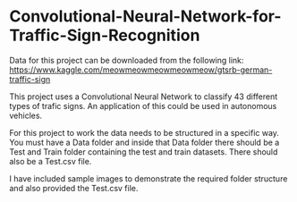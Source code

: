 # Convolutional-Neural-Network-for-Traffic-Sign-Recognition  
  
Data for this project can be downloaded from the following link: https://www.kaggle.com/meowmeowmeowmeowmeow/gtsrb-german-traffic-sign  
  
This project uses a Convolutional Neural Network to classify 43 different types of trafic signs. An application of this could be used in autonomous vehicles.  
  
For this project to work the data needs to be structured in a specific way. You must have a Data folder and inside that Data folder there should be a Test and Train folder containing the test and train datasets. There should also be a Test.csv file.  
  
I have included sample images to demonstrate the required folder structure and also provided the Test.csv file.
